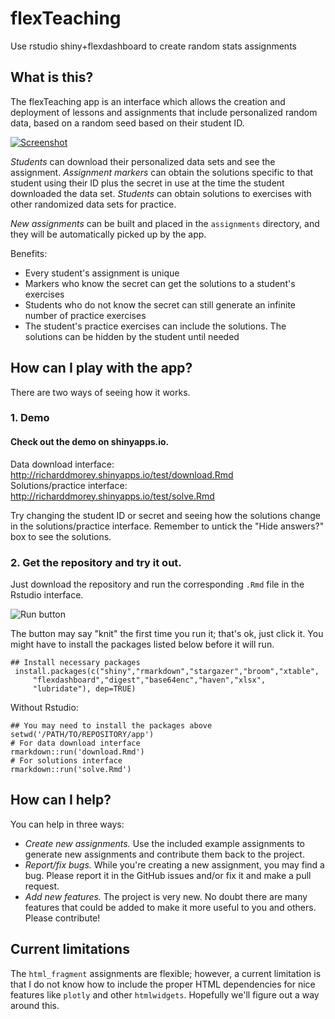 # flexTeaching
Use rstudio shiny+flexdashboard to create random stats assignments

## What is this?

The flexTeaching app is an interface which allows the creation and deployment of lessons and assignments that include personalized random data, based on a random seed based on their student ID.

[![Screenshot](http://learnbayes.org/images/flexTeach/flexTeach1_tn.png)](http://learnbayes.org/images/flexTeach/flexTeach1.png)

*Students* can download their personalized data sets and see the assignment. *Assignment markers* can obtain the solutions specific to that student using their ID plus the secret in use at the time the student downloaded the data set. *Students* can obtain solutions to exercises with other randomized data sets for practice.

*New assignments* can be built and placed in the `assignments` directory, and they will be automatically picked up by the app.
 
Benefits:
* Every student's assignment is unique
* Markers who know the secret can get the solutions to a student's exercises
* Students who do not know the secret can still generate an infinite number of practice exercises
* The student's practice exercises can include the solutions. The solutions can be hidden by the student until needed

 
## How can I play with the app?

There are two ways of seeing how it works. 

### 1. Demo

#### Check out the demo on shinyapps.io.
Data download interface: http://richarddmorey.shinyapps.io/test/download.Rmd <br/>
Solutions/practice interface: http://richarddmorey.shinyapps.io/test/solve.Rmd

Try changing the student ID or secret and seeing how the solutions change in the solutions/practice interface. Remember to untick the "Hide answers?" box to see the solutions.

### 2. Get the repository and try it out.

Just download the repository and run the corresponding `.Rmd` file in the Rstudio interface. 

![Run button](http://learnbayes.org/images/flexTeach/run.png)


The button may say "knit" the first time you run it; that's ok, just click it. You might have to install the packages listed below before it will run.

    ## Install necessary packages
     install.packages(c("shiny","rmarkdown","stargazer","broom","xtable",
         "flexdashboard","digest","base64enc","haven","xlsx",
         "lubridate"), dep=TRUE)

Without Rstudio:

    ## You may need to install the packages above 
    setwd('/PATH/TO/REPOSITORY/app')
    # For data download interface
    rmarkdown::run('download.Rmd')
    # For solutions interface
    rmarkdown::run('solve.Rmd')

    
## How can I help?

You can help in three ways:
* *Create new assignments.* Use the included example assignments to generate new assignments and contribute them back to the project.
* *Report/fix bugs.* While you're creating a new assignment, you may find a bug. Please report it in the GitHub issues and/or fix it and make a pull request.
* *Add new features.* The project is very new. No doubt there are many features that could be added to make it more useful to you and others. Please contribute!



## Current limitations

The `html_fragment` assignments are flexible; however, a current limitation is that I do not know how to include the proper HTML dependencies for nice features like `plotly` and other `htmlwidgets`. Hopefully we'll figure out a way around this.
